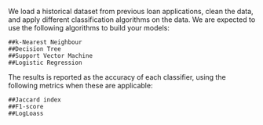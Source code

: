 We load a historical dataset from previous loan applications, clean the data, and apply different classification algorithms on the data. We are expected to use the following algorithms to build your models:

    ##k-Nearest Neighbour
    ##Decision Tree
    ##Support Vector Machine
    ##Logistic Regression

The results is reported as the accuracy of each classifier, using the following metrics when these are applicable:

    ##Jaccard index
    ##F1-score
    ##LogLoass
